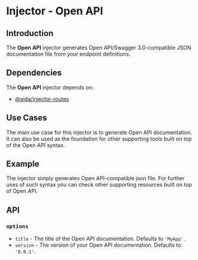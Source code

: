 # **Injector** - Open API

## Introduction

The **Open API** injector generates Open API/Swagger 3.0-compatible JSON documentation file from your endpoint definitions.

## Dependencies

The **Open API** injector depends on:
- [@aida/injector-routes](https://github.com/sradevski/aida/tree/master/packages/injector-routes)

## Use Cases

The main use case for this injector is to generate Open API documentation. It can also be used as the foundation for other supporting tools built on top of the Open API syntax.

## Example

The injector simply generates Open API-compatible json file. For further uses of such syntax you can check other supporting resources built on top of Open API.

## API

### `options`

- `title` - The title of the Open API documentation. Defaults to `'MyApp'`.
- `version` - The version of your Open API documentation. Defaults to `'0.0.1'`.
